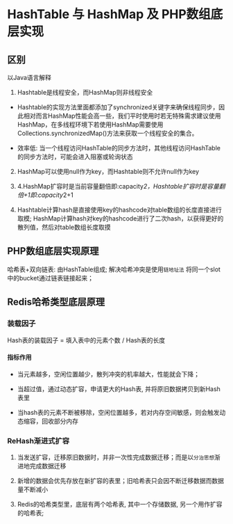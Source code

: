 # HashTable 与 HashMap 及 PHP数组底层实现

## 区别

以Java语言解释

1. Hashtable是线程安全，而HashMap则非线程安全

- Hashtable的实现方法里面都添加了synchronized关键字来确保线程同步，因此相对而言HashMap性能会高一些，我们平时使用时若无特殊需求建议使用HashMap，在多线程环境下若使用HashMap需要使用Collections.synchronizedMap()方法来获取一个线程安全的集合。

- 效率低: 当一个线程访问HashTable的同步方法时，其他线程访问HashTable的同步方法时，可能会进入阻塞或轮询状态

2. HashMap可以使用null作为key，而Hashtable则不允许null作为key

3. 4.HashMap扩容时是当前容量翻倍即:capacity*2，Hashtable扩容时是容量翻倍+1即:capacity*2+1

4. Hashtable计算hash是直接使用key的hashcode对table数组的长度直接进行取模; HashMap计算hash对key的hashcode进行了二次hash，以获得更好的散列值，然后对table数组长度取摸

## PHP数组底层实现原理

哈希表+双向链表: 由HashTable组成; 解决哈希冲突是使用`链地址法` 将同一个slot中的bucket通过链表链接起来；

## Redis哈希类型底层原理

### 装载因子

Hash表的装载因子 = 填入表中的元素个数 / Hash表的长度

#### 指标作用

- 当元素越多，空闲位置越少，散列冲突的机率越大，性能就会下降；

- 当超过值，通过动态扩容，申请更大的Hash表, 并将原旧数据拷贝到新Hash表里

- 当hash表的元素不断被移除，空闲位置越多，若对内存空间敏感，则会触发动态缩容，回收部分内存

### ReHash渐进式扩容

1. 当发送扩容，迁移原旧数据时，并非一次性完成数据迁移；而是以`分治思想`渐进地完成数据迁移

2. 新增的数据会优先存放在新扩容的表里；旧哈希表只会因不断迁移数据而数据量不断减小

3. Redis的哈希类型里，底层有两个哈希表, 其中一个存储数据, 另一个用作扩容的哈希表;
